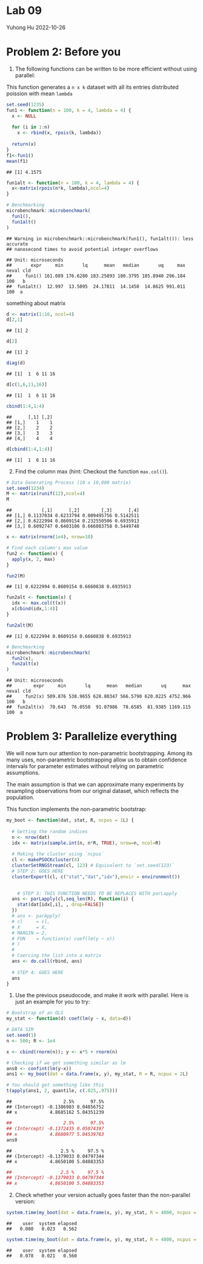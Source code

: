 Lab 09
================
Yuhong Hu
2022-10-26

# Problem 2: Before you

1.  The following functions can be written to be more efficient without
    using parallel:

This function generates a `n x k` dataset with all its entries
distributed poission with mean `lambda`

``` r
set.seed(1235)
fun1 <- function(n = 100, k = 4, lambda = 4) {
  x <- NULL
  
  for (i in 1:n)
    x <- rbind(x, rpois(k, lambda))
  
  return(x)
}
f1<-fun1()
mean(f1)
```

    ## [1] 4.1575

``` r
fun1alt <- function(n = 100, k = 4, lambda = 4) {
  x<-matrix(rpois(n*k, lambda),ncol=4)
}

# Benchmarking
microbenchmark::microbenchmark(
  fun1(),
  fun1alt()
)
```

    ## Warning in microbenchmark::microbenchmark(fun1(), fun1alt()): less accurate
    ## nanosecond times to avoid potential integer overflows

    ## Unit: microseconds
    ##       expr     min       lq      mean   median       uq     max neval cld
    ##     fun1() 161.089 176.6280 183.25893 180.3795 185.8940 296.184   100   b
    ##  fun1alt()  12.997  13.5095  24.17811  14.1450  14.8625 991.011   100  a

something about matrix

``` r
d <- matrix(1:16, ncol=4)
d[2,1]
```

    ## [1] 2

``` r
d[2]
```

    ## [1] 2

``` r
diag(d)
```

    ## [1]  1  6 11 16

``` r
d[c(1,6,11,16)]
```

    ## [1]  1  6 11 16

``` r
cbind(1:4,1:4)
```

    ##      [,1] [,2]
    ## [1,]    1    1
    ## [2,]    2    2
    ## [3,]    3    3
    ## [4,]    4    4

``` r
d[cbind(1:4,1:4)]
```

    ## [1]  1  6 11 16

2.  Find the column max (hint: Checkout the function `max.col()`).

``` r
# Data Generating Process (10 x 10,000 matrix)
set.seed(1234)
M <- matrix(runif(12),ncol=4)
M
```

    ##           [,1]      [,2]        [,3]      [,4]
    ## [1,] 0.1137034 0.6233794 0.009495756 0.5142511
    ## [2,] 0.6222994 0.8609154 0.232550506 0.6935913
    ## [3,] 0.6092747 0.6403106 0.666083758 0.5449748

``` r
x <- matrix(rnorm(1e4), nrow=10)

# Find each column's max value
fun2 <- function(x) {
  apply(x, 2, max)
}

fun2(M)
```

    ## [1] 0.6222994 0.8609154 0.6660838 0.6935913

``` r
fun2alt <- function(x) {
  idx <- max.col(t(x))
  x[cbind(idx,1:4)]
}

fun2alt(M)
```

    ## [1] 0.6222994 0.8609154 0.6660838 0.6935913

``` r
# Benchmarking
microbenchmark::microbenchmark(
  fun2(x),
  fun2alt(x)
)
```

    ## Unit: microseconds
    ##        expr     min       lq      mean   median       uq      max neval cld
    ##     fun2(x) 509.876 538.9655 628.80347 566.5790 620.0225 4752.966   100   b
    ##  fun2alt(x)  70.643  76.0550  91.07986  78.6585  81.9385 1169.115   100  a

# Problem 3: Parallelize everything

We will now turn our attention to non-parametric bootstrapping. Among
its many uses, non-parametric bootstrapping allow us to obtain
confidence intervals for parameter estimates without relying on
parametric assumptions.

The main assumption is that we can approximate many experiments by
resampling observations from our original dataset, which reflects the
population.

This function implements the non-parametric bootstrap:

``` r
my_boot <- function(dat, stat, R, ncpus = 1L) {
  
  # Getting the random indices
  n <- nrow(dat)
  idx <- matrix(sample.int(n, n*R, TRUE), nrow=n, ncol=R)
 
  # Making the cluster using `ncpus`
  cl <- makePSOCKcluster(4)   
  clusterSetRNGStream(cl, 123) # Equivalent to `set.seed(123)`
  # STEP 2: GOES HERE
  clusterExport(cl, c("stat","dat","idx"),envir = environment())

  
    # STEP 3: THIS FUNCTION NEEDS TO BE REPLACES WITH parLapply
  ans <- parLapply(cl,seq_len(R), function(i) {
    stat(dat[idx[,i], , drop=FALSE])
  })
  # ans <- parApply(
  # cl     = cl,
  # X      = X,
  # MARGIN = 2,
  # FUN    = function(x) coef(lm(y ~ x))
  # )
  # 
  # Coercing the list into a matrix
  ans <- do.call(rbind, ans)
  
  # STEP 4: GOES HERE
  ans
}
```

1.  Use the previous pseudocode, and make it work with parallel. Here is
    just an example for you to try:

``` r
# Bootstrap of an OLS
my_stat <- function(d) coef(lm(y ~ x, data=d))

# DATA SIM
set.seed(1)
n <- 500; R <- 1e4

x <- cbind(rnorm(n)); y <- x*5 + rnorm(n)

# Checking if we get something similar as lm
ans0 <- confint(lm(y~x))
ans1 <- my_boot(dat = data.frame(x, y), my_stat, R = R, ncpus = 2L)

# You should get something like this
t(apply(ans1, 2, quantile, c(.025,.975)))
```

    ##                   2.5%      97.5%
    ## (Intercept) -0.1386903 0.04856752
    ## x            4.8685162 5.04351239

``` r
##                   2.5%      97.5%
## (Intercept) -0.1372435 0.05074397
## x            4.8680977 5.04539763
ans0
```

    ##                  2.5 %     97.5 %
    ## (Intercept) -0.1379033 0.04797344
    ## x            4.8650100 5.04883353

``` r
##                  2.5 %     97.5 %
## (Intercept) -0.1379033 0.04797344
## x            4.8650100 5.04883353
```

2.  Check whether your version actually goes faster than the
    non-parallel version:

``` r
system.time(my_boot(dat = data.frame(x, y), my_stat, R = 4000, ncpus = 1L))
```

    ##    user  system elapsed 
    ##   0.080   0.023   0.562

``` r
system.time(my_boot(dat = data.frame(x, y), my_stat, R = 4000, ncpus = 2L))
```

    ##    user  system elapsed 
    ##   0.078   0.021   0.560

